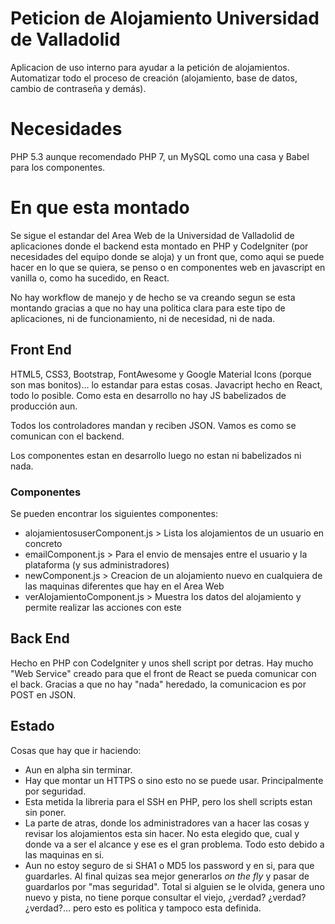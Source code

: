 # Peticion de Alojamiento Universidad de Valladolid

Aplicacion de uso interno para ayudar a la petición de alojamientos. Automatizar todo el proceso de creación (alojamiento, base de datos, cambio de contraseña y demás).

# Necesidades

PHP 5.3 aunque recomendado PHP 7, un MySQL como una casa y Babel para los componentes.

# En que esta montado

Se sigue el estandar del Area Web de la Universidad de Valladolid de aplicaciones donde el backend esta montado en PHP y CodeIgniter (por necesidades del equipo donde se aloja) y un front que, como aqui se puede hacer en lo que se quiera, se penso o en componentes web en javascript en vanilla o, como ha sucedido, en React.

No hay workflow de manejo y de hecho se va creando segun se esta montando gracias a que no hay una politica clara para este tipo de aplicaciones, ni de funcionamiento, ni de necesidad, ni de nada.

## Front End

HTML5, CSS3, Bootstrap, FontAwesome y Google Material Icons (porque son mas bonitos)... lo estandar para estas cosas. Javacript hecho en React, todo lo posible. Como esta en desarrollo no hay JS babelizados de producción aun.

Todos los controladores mandan y reciben JSON. Vamos es como se comunican con el backend.

Los componentes estan en desarrollo luego no estan ni babelizados ni nada.

### Componentes

Se pueden encontrar los siguientes componentes:

- alojamientosuserComponent.js > Lista los alojamientos de un usuario en concreto
- emailComponent.js > Para el envio de mensajes entre el usuario y la plataforma (y sus administradores)
- newComponent.js > Creacion de un alojamiento nuevo en cualquiera de las maquinas diferentes que hay en el Area Web
- verAlojamientoComponent.js > Muestra los datos del alojamiento y permite realizar las acciones con este

## Back End

Hecho en PHP con CodeIgniter y unos shell script por detras. Hay mucho "Web Service" creado para que el front de React se pueda comunicar con el back. Gracias a que no hay "nada" heredado, la comunicacion es por POST en JSON.

## Estado

Cosas que hay que ir haciendo:

- Aun en alpha sin terminar.
- Hay que montar un HTTPS o sino esto no se puede usar. Principalmente por seguridad.
- Esta metida la libreria para el SSH en PHP, pero los shell scripts estan sin poner.
- La parte de atras, donde los administradores van a hacer las cosas y revisar los alojamientos esta sin hacer. No esta elegido que, cual y donde va a ser el alcance y ese es el gran problema. Todo esto debido a las maquinas en si.
- Aun no estoy seguro de si SHA1 o MD5 los password y en si, para que guardarles. Al final quizas sea mejor generarlos *on the fly* y pasar de guardarlos por "mas seguridad". Total si alguien se le olvida, genera uno nuevo y pista, no tiene porque consultar el viejo, ¿verdad? ¿verdad? ¿verdad?... pero esto es politica y tampoco esta definida.
